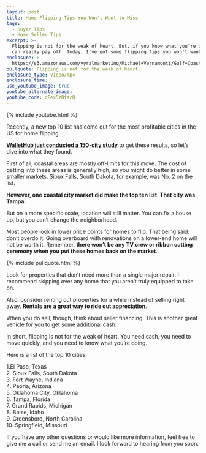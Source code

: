 ```yaml
---
layout: post
title: Home Flipping Tips You Won't Want to Miss
tags:
  - Buyer Tips
  - Home Seller Tips
excerpt: >-
  Flipping is not for the weak of heart. But, if you know what you’re doing, it
  can really pay off. Today, I’ve got some flipping tips you won’t want to miss.
enclosure: >-
  https://s3.amazonaws.com/vyralmarketing/Michael+Vernamonti/Gulf+Coast+Real+Estate+Flipping+in+Florida.mp4
pullquote: Flipping is not for the weak of heart.
enclosure_type: video/mp4
enclosure_time:
use_youtube_image: true
youtube_alternate_image:
youtube_code: qFex5zOfacQ
---
```



{% include youtube.html %}

Recently, a new top 10 list has come out for the most profitable cities in the US for home flipping.&nbsp;

[**WalletHub just conducted a 150-city study**](https://wallethub.com/edu/best-cities-to-flip-houses/23158/.) to get these results, so let’s dive into what they found.

First of all, coastal areas are mostly off-limits for this move. The cost of getting into these areas is generally high, so you might do better in some smaller markets. Sioux Falls, South Dakota, for example, was No. 2 on the list.&nbsp;

**However, one coastal city market did make the top ten list. That city was Tampa**.&nbsp;

But on a more specific scale, location will still matter. You can fix a house up, but you can’t change the neighborhood.&nbsp;

Most people look in lower price points for homes to flip. That being said: don’t overdo it. Going overboard with renovations on a lower-end home will not be worth it. Remember, **there won’t be any TV crew or ribbon cutting ceremony when you put these homes back on the market**.&nbsp;

{% include pullquote.html %}

Look for properties that don’t need more than a single major repair. I recommend skipping over any home that you aren’t truly equipped to take on.&nbsp;

Also, consider renting out properties for a while instead of selling right away. **Rentals are a great way to ride out appreciation**.&nbsp;

When you do sell, though, think about seller financing. This is another great vehicle for you to get some additional cash.

In short, flipping is not for the weak of heart. You need cash, you need to move quickly, and you need to know what you’re doing.

Here is a list of the top 10 cities:

1.El Paso, Texas<br>2. Sioux Falls, South Dakota<br>3. Fort Wayne, Indiana<br>4. Peoria, Arizona<br>5. Oklahoma City, Oklahoma<br>6. Tampa, Florida<br>7. Grand Rapids, Michigan<br>8. Boise, Idaho<br>9. Greensboro, North Carolina<br>10. Springfield, Missouri

If you have any other questions or would like more information, feel free to give me a call or send me an email. I look forward to hearing from you soon.